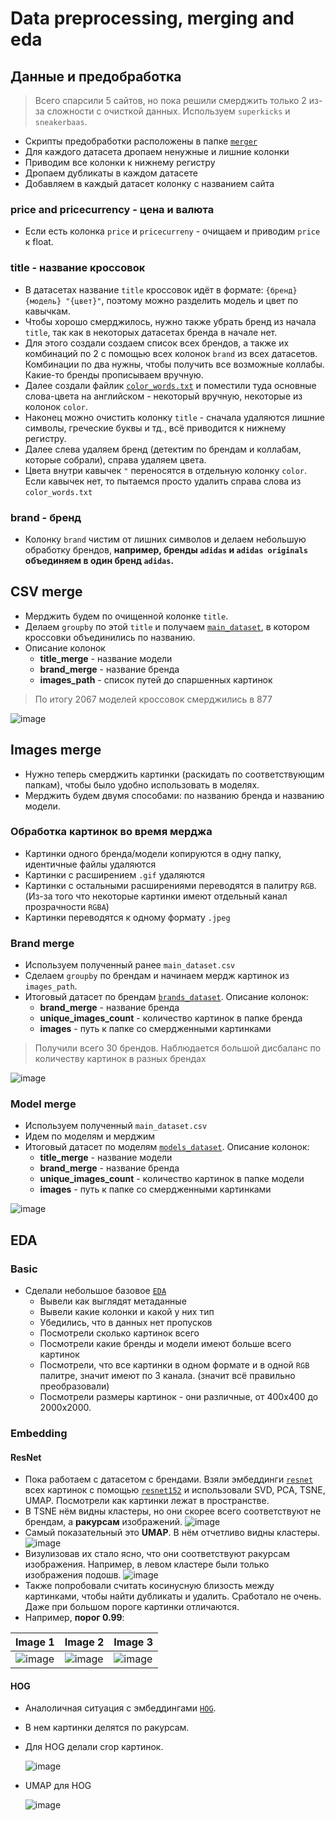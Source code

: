 # Data preprocessing, merging and eda

## Данные и предобработка

> Всего спарсили 5 сайтов, но пока решили смерджить только 2 из-за сложности с очисткой данных.
> Используем `superkicks` и `sneakerbaas`.

- Скрипты предобработки расположены в папке [`merger`](/sneakers_ml/data/merger)
- Для каждого датасета дропаем ненужные и лишние колонки
- Приводим все колонки к нижнему регистру
- Дропаем дубликаты в каждом датасете
- Добавляем в каждый датасет колонку с названием сайта

### price and pricecurrency - цена и валюта

- Если есть колонка `price` и `pricecurreny` - очищаем и приводим `price` к float.

### title - название кроссовок

- В датасетах название `title` кроссовок идёт в формате: `{бренд} {модель} "{цвет}"`,
  поэтому можно разделить модель и цвет по кавычкам.
- Чтобы хорошо смерджилоcь, нужно также убрать бренд из начала `title`, так как в некоторых датасетах бренда в начале нет.
- Для этого создали создаем список всех брендов, а также их комбинаций по 2 с помощью всех колонок `brand` из всех датасетов.
  Комбинации по два нужны, чтобы получить все возможные коллабы. Какие-то бренды прописываем вручную.
- Далее создали файлик [`color_words.txt`](data/merged/metadata/other/color_words.txt) и поместили туда основные
  слова-цвета на английском - некоторый вручную, некоторые из колонок `color`.
- Наконец можно очистить колонку `title` - сначала удаляются лишние символы, греческие буквы и тд.,
  всё приводится к нижнему регистру.
- Далее слева удаляем бренд (детектим по брендам и коллабам, которые собрали), справа удаляем цвета.
- Цвета внутри кавычек `"` переносятся в отдельную колонку `color`. Если кавычек нет, то пытаемся просто
  удалить справа слова из `color_words.txt`

### brand - бренд

- Колонку `brand` чистим от лишних символов и делаем небольшую обработку брендов,
  **например, бренды `adidas` и `adidas originals` объединяем в один бренд `adidas`.**

## CSV merge

- Мерджить будем по очищенной колонке `title`.
- Делаем `groupby` по этой `title` и получаем [`main_dataset`](/data/merged/metadata/main_dataset.csv),
  в котором кроссовки объединились по названию.
- Описание колонок
  - **title_merge** - название модели
  - **brand_merge** - название бренда
  - **images_path** - список путей до спаршенных картинок

> По итогу 2067 моделей кроссовок смерджились в 877

![image](https://github.com/miem-refugees/sneakers-ml/assets/57370975/f67ee994-4746-4756-8cae-a42e196d8a5c)

## Images merge

- Нужно теперь смерджить картинки (раскидать по соответствующим папкам), чтобы было удобно использовать в моделях.
- Мерджить будем двумя способами: по названию бренда и названию модели.

### Обработка картинок во время мерджа

- Картинки одного бренда/модели копируются в одну папку, идентичные файлы удаляются
- Картинки с расширением `.gif` удаляются
- Картинки с остальными расширениями переводятся в палитру `RGB`.
  (Из-за того что некоторые картинки имеют отдельный канал прозрачности `RGBA`)
- Картинки переводятся к одному формату `.jpeg`

### Brand merge

- Используем полученный ранее `main_dataset.csv`
- Сделаем `groupby` по брендам и начинаем мердж картинок из `images_path`.
- Итоговый датасет по брендам [`brands_dataset`](data/merged/metadata/brands_dataset.csv). Описание колонок:
  - **brand_merge** - название бренда
  - **unique_images_count** - количество картинок в папке бренда
  - **images** - путь к папке со смердженными картинками

> Получили всего 30 брендов. Наблюдается большой дисбаланс по количеству картинок в разных брендах

![image](https://github.com/miem-refugees/sneakers-ml/assets/57370975/4afdad96-b861-4723-88b9-6ccfaa796e96)

### Model merge

- Используем полученный `main_dataset.csv`
- Идем по моделям и мерджим
- Итоговый датасет по моделям [`models_dataset`](data/merged/metadata/models_dataset.csv). Описание колонок:
  - **title_merge** - название модели
  - **brand_merge** - название бренда
  - **unique_images_count** - количество картинок в папке модели
  - **images** - путь к папке со смердженными картинками

![image](https://github.com/miem-refugees/sneakers-ml/assets/57370975/351c8d21-1fca-4f49-9d01-4acb94f460e2)

## EDA

### Basic

- Сделали небольшое базовое [`EDA`](/notebooks/eda/basic-eda.ipynb)
  - Вывели как выглядят метаданные
  - Вывели какие колонки и какой у них тип
  - Убедились, что в данных нет пропусков
  - Посмотрели сколько картинок всего
  - Посмотрели какие бренды и модели имеют больше всего картинок
  - Посмотрели, что все картинки в одном формате и в одной `RGB` палитре, значит имеют по 3 канала.
    (значит всё правильно преобразовали)
  - Посмотрели размеры картинок - они различные, от 400х400 до 2000х2000.

### Embedding

#### ResNet

- Пока работаем с датасетом с брендами. Взяли эмбеддинги [`resnet`](/notebooks/eda/resnet-embedding-eda.ipynb)
  всех картинок c помощью [`resnet152`](/sneakers_ml/data/features/resnet152.py) и использовали SVD, PCA, TSNE, UMAP.
  Посмотрели как картинки лежат в пространстве.
- В TSNE нём видны кластеры, но они скорее всего соответствуют не брендам, а **ракурсам** изображений.
  ![image](https://github.com/miem-refugees/sneakers-ml/assets/57370975/cbf23bf5-956a-4a1c-b144-f0179e1d1c4d)
- Самый показательный это **UMAP**. В нём отчетливо видны кластеры. ![image](https://github.com/miem-refugees/sneakers-ml/assets/57370975/2384b5df-e859-4afd-a41b-a756966404cf)
- Визулизовав их стало ясно, что они соответствуют ракурсам изображения. Например, в левом кластере были
  только изображения подошв. ![image](https://github.com/miem-refugees/sneakers-ml/assets/57370975/104192a7-2960-4702-9aad-42afde66b137)
- Также попробовали считать косинусную близость между картинками, чтобы найти дубликаты и удалить.
  Сработало не очень. Даже при большом пороге картинки отличаются.
- Например, **порог 0.99**:

| Image 1                                                                                                     | Image 2                                                                                                     | Image 3                                                                                                     |
| ----------------------------------------------------------------------------------------------------------- | ----------------------------------------------------------------------------------------------------------- | ----------------------------------------------------------------------------------------------------------- |
| ![image](https://github.com/miem-refugees/sneakers-ml/assets/57370975/729fff40-880f-4538-a889-4d3ff8e0566a) | ![image](https://github.com/miem-refugees/sneakers-ml/assets/57370975/291574af-a2e0-4b1b-8f53-ee4c79a9e44c) | ![image](https://github.com/miem-refugees/sneakers-ml/assets/57370975/ca52d8c6-dbcb-4206-9c92-9064da07644f) |

#### HOG

- Аналоличная ситуация с эмбеддингами [`HOG`](/notebooks/features/HOG.ipynb).
- В нем картинки делятся по ракурсам.
- Для HOG делали crop картинок.

  ![image](https://github.com/miem-refugees/sneakers-ml/assets/57370975/41e81836-2dbe-459b-92a2-afca7537e605)

- UMAP для HOG

  ![image](https://github.com/miem-refugees/sneakers-ml/assets/57370975/c7845ef5-9ba6-4721-8122-203c01ed563e)
